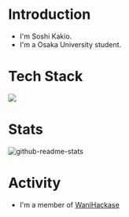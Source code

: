 # Introduction
- I'm Soshi Kakio.
- I'm a Osaka University student.
# Tech Stack
![](https://skillicons.dev/icons?i=cs,typescript,python,c,react,aws,pytorch)
# Stats
![github-readme-stats](https://github-readme-stats-kaki.vercel.app/api/?username=kaki005&count_private=true)

# Activity
- I'm a member of [WaniHackase](https://wanictf.org/about/)
